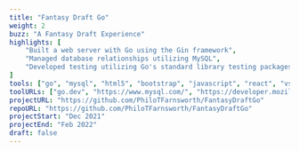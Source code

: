 ```yaml
---
title: "Fantasy Draft Go"
weight: 2
buzz: "A Fantasy Draft Experience"
highlights: [
    "Built a web server with Go using the Gin framework",
    "Managed database relationships utilizing MySQL",
    "Developed testing utilizing Go's standard library testing packages"
]
tools: ["go", "mysql", "html5", "bootstrap", "javascript", "react", "vscode"]
toolURLs: ["go.dev", "https://www.mysql.com/", "https://developer.mozilla.org/en-US/docs/Web/HTML", "https://getbootstrap.com", "https://developer.mozilla.org/en-US/docs/Web/JavaScript", "https://reactjs.org/", "https://code.visualstudio.com/"]
projectURL: "https://github.com/PhiloTFarnsworth/FantasyDraftGo"
repoURL: "https://github.com/PhiloTFarnsworth/FantasyDraftGo"
projectStart: "Dec 2021"
projectEnd: "Feb 2022"
draft: false
---
```

